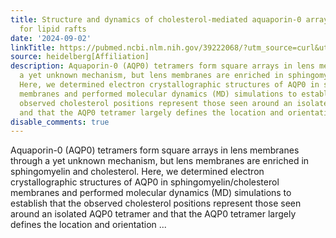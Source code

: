 ```yaml
---
title: Structure and dynamics of cholesterol-mediated aquaporin-0 arrays and implications
  for lipid rafts
date: '2024-09-02'
linkTitle: https://pubmed.ncbi.nlm.nih.gov/39222068/?utm_source=curl&utm_medium=rss&utm_campaign=pubmed-2&utm_content=1FakS-2QOkCT8HsMOQP1bCRQ4YzyumYOmxmF0moLsQ3dFB1E9V&fc=20220326224207&ff=20240903182032&v=2.18.0.post9+e462414
source: heidelberg[Affiliation]
description: Aquaporin-0 (AQP0) tetramers form square arrays in lens membranes through
  a yet unknown mechanism, but lens membranes are enriched in sphingomyelin and cholesterol.
  Here, we determined electron crystallographic structures of AQP0 in sphingomyelin/cholesterol
  membranes and performed molecular dynamics (MD) simulations to establish that the
  observed cholesterol positions represent those seen around an isolated AQP0 tetramer
  and that the AQP0 tetramer largely defines the location and orientation ...
disable_comments: true
---
```

Aquaporin-0 (AQP0) tetramers form square arrays in lens membranes through a yet unknown mechanism, but lens membranes are enriched in sphingomyelin and cholesterol. Here, we determined electron crystallographic structures of AQP0 in sphingomyelin/cholesterol membranes and performed molecular dynamics (MD) simulations to establish that the observed cholesterol positions represent those seen around an isolated AQP0 tetramer and that the AQP0 tetramer largely defines the location and orientation ...